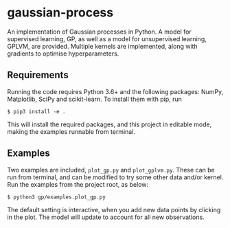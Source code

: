 # gaussian-process

An implementation of Gaussian processes in Python. A model for supervised learning, GP, as well as a model for unsupervised learning, GPLVM, are provided. Multiple kernels are implemented, along with gradients to optimise hyperparameters.

## Requirements

Running the code requires Python 3.6+ and the following packages: NumPy, Matplotlib, SciPy and scikit-learn. To install them with pip, run

```
$ pip3 install -e .
```

This will install the required packages, and this project in editable mode, making the examples runnable from terminal.

## Examples

Two examples are included, `plot_gp.py` and `plot_gplvm.py`. These can be run from terminal, and can be modified to try some other data and/or kernel. Run the examples from the project root, as below:

```
$ python3 gp/examples.plot_gp.py
```

The default setting is interactive, when you add new data points by clicking in the plot. The model will update to account for all new observations.
